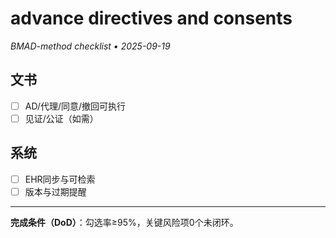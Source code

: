 # advance directives and consents

_BMAD-method checklist • 2025-09-19_

## 文书

- [ ] AD/代理/同意/撤回可执行
- [ ] 见证/公证（如需）

## 系统

- [ ] EHR同步与可检索
- [ ] 版本与过期提醒

---

**完成条件（DoD）**：勾选率≥95%，关键风险项0个未闭环。
